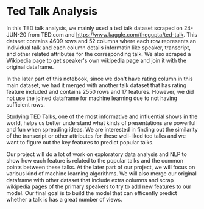 # Ted Talk Analysis
In this TED talk analysis, we mainly used a ted talk dataset scraped on 24-JUN-20 from TED.com and https://www.kaggle.com/thegupta/ted-talk. This dataset contains 4609 rows and 52 columns where each row represents an individual talk and each column details informatin like speaker, transcript, and other related attributes for the corresponding talk. We also scraped a Wikipedia page to get speaker's own wikipedia page and join it with the original dataframe.

In the later part of this notebook, since we don't have rating column in this main dataset, we had it merged with another talk dataset that has rating feature included and contains 2550 rows and 17 features. However, we did not use the joined dataframe for machine learning due to not having sufficient rows.

Studying TED Talks, one of the most informative and influential shows in the world, helps us better understand what kinds of presentations are powerful and fun when spreading ideas. We are interested in finding out the similarity of the transcript or other attributes for these well-liked ted talks and we want to figure out the key features to predict popular talks.

Our project will do a lot of work on exploratory data analysis and NLP to show how each feature is related to the popular talks and the common points between these talks. At the later part of our project, we will focus on various kind of machine learning algorithms. We will also merge our original dataframe with other dataset that include extra columns and scrap wikipedia pages of the primary speakers to try to add new features to our model. Our final goal is to build the model that can efficently predict whether a talk is has a great number of views.
